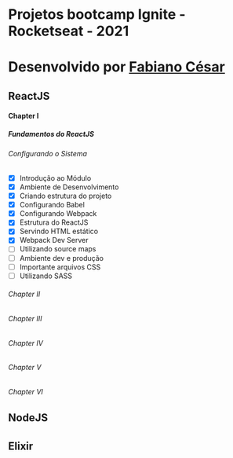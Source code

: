 # Projetos bootcamp Ignite - Rocketseat - 2021
# Desenvolvido por [Fabiano César](https://www.linkedin.com/in/fabianocesar/)

## ReactJS
#### Chapter I
##### Fundamentos do ReactJS
###### Configurando o Sistema
* [x] Introdução ao Módulo
* [x] Ambiente de Desenvolvimento
* [x] Criando estrutura do projeto
* [x] Configurando Babel
* [x] Configurando Webpack
* [x] Estrutura do ReactJS
* [x] Servindo HTML estático
* [x] Webpack Dev Server
* [ ] Utilizando source maps
* [ ] Ambiente dev e produção
* [ ] Importante arquivos CSS
* [ ] Utilizando SASS

###### Chapter II
###### Chapter III
###### Chapter IV
###### Chapter V
###### Chapter VI

## NodeJS
###### 

## Elixir
###### 
